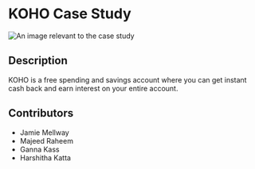 # KOHO Case Study #

![An image relevant to the case study](https://scontent-yyz1-1.xx.fbcdn.net/v/t1.6435-1/95646423_3056264464587940_8143295037308928000_n.png?stp=dst-png_p200x200&_nc_cat=1&ccb=1-7&_nc_sid=1eb0c7&_nc_ohc=swFKgQ06XPoAX_3PCcf&_nc_ht=scontent-yyz1-1.xx&oh=00_AfDVA50671McF-wXo3XfNyCRuBaCwBBXvv-M9VQ9G9Fjlw&oe=64163C95)

## Description ##

KOHO is a free spending and savings account where you can get instant cash back and earn interest on your entire account. 

## Contributors ##
- Jamie Mellway
- Majeed Raheem
- Ganna Kass
- Harshitha Katta

